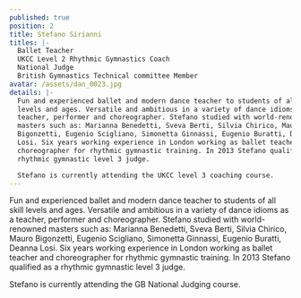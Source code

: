 ```yaml
---
published: true
position: 2
title: Stefano Sirianni
titles: |-
  Ballet Teacher
  UKCC Level 2 Rhythmic Gymnastics Coach
  National Judge
  British Gymnastics Technical committee Member
avatar: /assets/dan_0023.jpg
details: |-
  Fun and experienced ballet and modern dance teacher to students of all skill
  levels and ages. Versatile and ambitious in a variety of dance idioms as a
  teacher, performer and choreographer. Stefano studied with world-renowned
  masters such as: Marianna Benedetti, Sveva Berti, Silvia Chirico, Mauro
  Bigonzetti, Eugenio Scigliano, Simonetta Ginnassi, Eugenio Buratti, Deanna
  Losi. Six years working experience in London working as ballet teacher and
  choreographer for rhythmic gymnastic training. In 2013 Stefano qualified as a
  rhythmic gymnastic level 3 judge.

  Stefano is currently attending the UKCC level 3 coaching course.
---
```

Fun and experienced ballet and modern dance teacher to students of all skill
levels and ages. Versatile and ambitious in a variety of dance idioms as a
teacher, performer and choreographer. Stefano studied with world-renowned
masters such as: Marianna Benedetti, Sveva Berti, Silvia Chirico, Mauro
Bigonzetti, Eugenio Scigliano, Simonetta Ginnassi, Eugenio Buratti, Deanna
Losi. Six years working experience in London working as ballet teacher and
choreographer for rhythmic gymnastic training. In 2013 Stefano qualified as a
rhythmic gymnastic level 3 judge.

Stefano is currently attending the GB National Judging course.